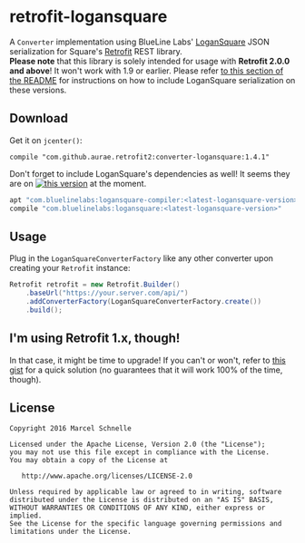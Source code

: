 # retrofit-logansquare

A `Converter` implementation using BlueLine Labs' [LoganSquare][logansquare] JSON serialization for Square's [Retrofit][retrofit] REST library.  
**Please note** that this library is solely intended for usage with **Retrofit 2.0.0 and above**! It won't work with 1.9 or earlier. Please refer [to this section of the README](#retro1) for instructions on how to include LoganSquare serialization on these versions.

## Download

Get it on `jcenter()`:

`compile "com.github.aurae.retrofit2:converter-logansquare:1.4.1"`

Don't forget to include LoganSquare's dependencies as well! It seems they are on [![this version](https://img.shields.io/github/tag/bluelinelabs/LoganSquare.svg)][logansquare] at the moment.

```groovy
apt "com.bluelinelabs:logansquare-compiler:<latest-logansquare-version>"
compile "com.bluelinelabs:logansquare:<latest-logansquare-version>"
```

## Usage

Plug in the `LoganSquareConverterFactory` like any other converter upon creating your `Retrofit` instance:

```java
Retrofit retrofit = new Retrofit.Builder()
    .baseUrl("https://your.server.com/api/")
    .addConverterFactory(LoganSquareConverterFactory.create())
    .build();
```

<a name="retro1"></a>
## I'm using Retrofit 1.x, though!

In that case, it might be time to upgrade! If you can't or won't, refer to [this gist][v1gist] for a quick solution (no guarantees that it will work 100% of the time, though).

## License

	Copyright 2016 Marcel Schnelle

	Licensed under the Apache License, Version 2.0 (the "License");
	you may not use this file except in compliance with the License.
	You may obtain a copy of the License at

	   http://www.apache.org/licenses/LICENSE-2.0

	Unless required by applicable law or agreed to in writing, software
	distributed under the License is distributed on an "AS IS" BASIS,
	WITHOUT WARRANTIES OR CONDITIONS OF ANY KIND, either express or implied.
	See the License for the specific language governing permissions and
	limitations under the License.

  [logansquare]: https://github.com/bluelinelabs/LoganSquare
  [retrofit]: https://github.com/square/retrofit
  [v1gist]: https://gist.github.com/aurae/8427b93b27483763d9cb
 